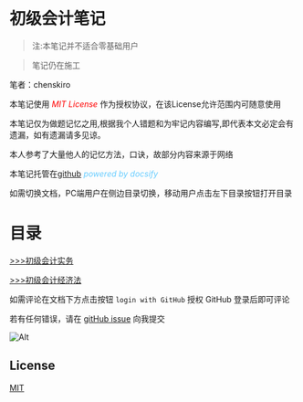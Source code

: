 # 初级会计笔记

> 注:本笔记并不适合零基础用户

> 笔记仍在施工

笔者：chenskiro 

本笔记使用 <em style="color:red">MIT License</em> 作为授权协议，在该License允许范围内可随意使用


本笔记仅为做题记忆之用,根据我个人错题和为牢记内容编写,即代表本文必定会有遗漏，如有遗漏请多见谅。

本人参考了大量他人的记忆方法，口诀，故部分内容来源于网络

本笔记托管在[github](https://github.com/DTpeel/accounting-exam-notes)  <em style="color:#66ccff">powered by docsify</em> 

如需切换文档，PC端用户在侧边目录切换，移动用户点击左下目录按钮打开目录

# 目录

[>>>初级会计实务](junior_level/实务)

[>>>初级会计经济法](junior_level/经济法)

如需评论在文档下方点击按钮 `login with GitHub` 授权 GitHub 登录后即可评论

若有任何错误，请在 [gitHub issue](https://github.com/DTpeel/accounting-exam-notes/issues) 向我提交

![Alt](https://repobeats.axiom.co/api/embed/4faffb76b78062ebec1fbd55f20ab690bc10e46b.svg "Repobeats analytics image")


## License 
  
[MIT](LICENSE)
